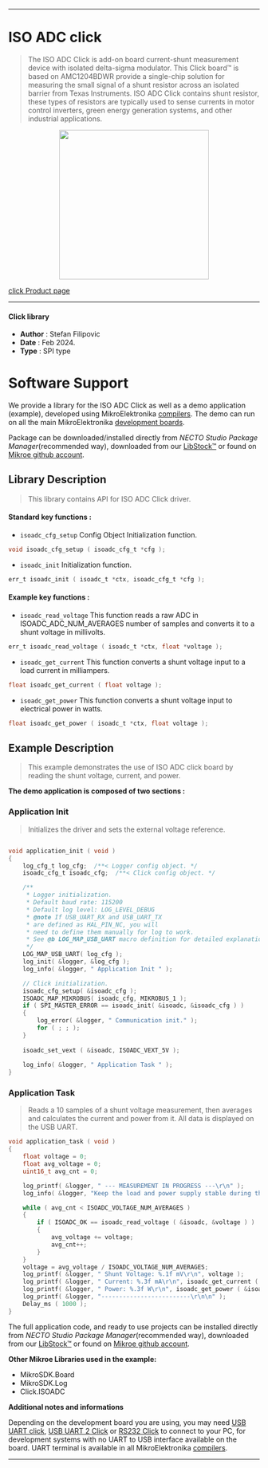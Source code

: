 
---
# ISO ADC click

> The ISO ADC Click is add-on board current-shunt measurement device with isolated delta-sigma modulator. This Click board™ is based on AMC1204BDWR provide a single-chip solution for measuring the small signal of a shunt resistor across an isolated barrier from Texas Instruments. ISO ADC Click contains shunt resistor, these types of resistors are typically used to sense currents in motor control inverters, green energy generation systems, and other industrial applications.

<p align="center">
  <img src="https://download.mikroe.com/images/click_for_ide/isoadc_click.png" height=300px>
</p>

[click Product page](https://www.mikroe.com/iso-adc-click)

---


#### Click library

- **Author**        : Stefan Filipovic
- **Date**          : Feb 2024.
- **Type**          : SPI type


# Software Support

We provide a library for the ISO ADC Click
as well as a demo application (example), developed using MikroElektronika
[compilers](https://www.mikroe.com/necto-studio).
The demo can run on all the main MikroElektronika [development boards](https://www.mikroe.com/development-boards).

Package can be downloaded/installed directly from *NECTO Studio Package Manager*(recommended way), downloaded from our [LibStock&trade;](https://libstock.mikroe.com) or found on [Mikroe github account](https://github.com/MikroElektronika/mikrosdk_click_v2/tree/master/clicks).

## Library Description

> This library contains API for ISO ADC Click driver.

#### Standard key functions :

- `isoadc_cfg_setup` Config Object Initialization function.
```c
void isoadc_cfg_setup ( isoadc_cfg_t *cfg );
```

- `isoadc_init` Initialization function.
```c
err_t isoadc_init ( isoadc_t *ctx, isoadc_cfg_t *cfg );
```

#### Example key functions :

- `isoadc_read_voltage` This function reads a raw ADC in ISOADC_ADC_NUM_AVERAGES number of samples and converts it to a shunt voltage in millivolts.
```c
err_t isoadc_read_voltage ( isoadc_t *ctx, float *voltage );
```

- `isoadc_get_current` This function converts a shunt voltage input to a load current in milliampers.
```c
float isoadc_get_current ( float voltage );
```

- `isoadc_get_power` This function converts a shunt voltage input to electrical power in watts.
```c
float isoadc_get_power ( isoadc_t *ctx, float voltage );
```

## Example Description

> This example demonstrates the use of ISO ADC click board by reading the shunt voltage, current, and power.

**The demo application is composed of two sections :**

### Application Init

> Initializes the driver and sets the external voltage reference.

```c

void application_init ( void )
{
    log_cfg_t log_cfg;  /**< Logger config object. */
    isoadc_cfg_t isoadc_cfg;  /**< Click config object. */

    /** 
     * Logger initialization.
     * Default baud rate: 115200
     * Default log level: LOG_LEVEL_DEBUG
     * @note If USB_UART_RX and USB_UART_TX 
     * are defined as HAL_PIN_NC, you will 
     * need to define them manually for log to work. 
     * See @b LOG_MAP_USB_UART macro definition for detailed explanation.
     */
    LOG_MAP_USB_UART( log_cfg );
    log_init( &logger, &log_cfg );
    log_info( &logger, " Application Init " );

    // Click initialization.
    isoadc_cfg_setup( &isoadc_cfg );
    ISOADC_MAP_MIKROBUS( isoadc_cfg, MIKROBUS_1 );
    if ( SPI_MASTER_ERROR == isoadc_init( &isoadc, &isoadc_cfg ) )
    {
        log_error( &logger, " Communication init." );
        for ( ; ; );
    }
    
    isoadc_set_vext ( &isoadc, ISOADC_VEXT_5V );
    
    log_info( &logger, " Application Task " );
}

```

### Application Task

> Reads a 10 samples of a shunt voltage measurement, then averages and calculates the current and power from it. All data is displayed on the USB UART.

```c
void application_task ( void )
{
    float voltage = 0;
    float avg_voltage = 0;
    uint16_t avg_cnt = 0; 

    log_printf( &logger, " --- MEASUREMENT IN PROGRESS ---\r\n" );
    log_info( &logger, "Keep the load and power supply stable during the measurement process\r\n" );

    while ( avg_cnt < ISOADC_VOLTAGE_NUM_AVERAGES )
    {
        if ( ISOADC_OK == isoadc_read_voltage ( &isoadc, &voltage ) )
        {
            avg_voltage += voltage;
            avg_cnt++;
        }
    }
    voltage = avg_voltage / ISOADC_VOLTAGE_NUM_AVERAGES;
    log_printf( &logger, " Shunt Voltage: %.1f mV\r\n", voltage );
    log_printf( &logger, " Current: %.3f mA\r\n", isoadc_get_current ( voltage ) );
    log_printf( &logger, " Power: %.3f W\r\n", isoadc_get_power ( &isoadc, voltage ) );
    log_printf( &logger, "-------------------------\r\n\n" );
    Delay_ms ( 1000 );
}
```

The full application code, and ready to use projects can be installed directly from *NECTO Studio Package Manager*(recommended way), downloaded from our [LibStock&trade;](https://libstock.mikroe.com) or found on [Mikroe github account](https://github.com/MikroElektronika/mikrosdk_click_v2/tree/master/clicks).

**Other Mikroe Libraries used in the example:**

- MikroSDK.Board
- MikroSDK.Log
- Click.ISOADC

**Additional notes and informations**

Depending on the development board you are using, you may need
[USB UART click](https://www.mikroe.com/usb-uart-click),
[USB UART 2 Click](https://www.mikroe.com/usb-uart-2-click) or
[RS232 Click](https://www.mikroe.com/rs232-click) to connect to your PC, for
development systems with no UART to USB interface available on the board. UART
terminal is available in all MikroElektronika
[compilers](https://shop.mikroe.com/compilers).

---
